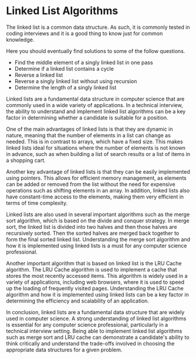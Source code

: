 # Linked List Algorithms

The linked list is a common data structure. As such, it is commonly tested in coding interviews and it is a good thing to know just for common knowledge.

Here you should eventually find solutions to some of the follow questions.

<ul>
    <li>Find the middle element of a singly linked list in one pass</li>
    <li>Determine if a linked list contains a cycle</li>
    <li>Reverse a linked list</li>
    <li>Reverse a singly linked list without using recursion</li>
    <li>Determine the length of a singly linked list</li>
</ul>

Linked lists are a fundamental data structure in computer science that are commonly used in a wide variety of applications. In a technical interview, the ability to understand and implement linked list algorithms can be a key factor in determining whether a candidate is suitable for a position.

One of the main advantages of linked lists is that they are dynamic in nature, meaning that the number of elements in a list can change as needed. This is in contrast to arrays, which have a fixed size. This makes linked lists ideal for situations where the number of elements is not known in advance, such as when building a list of search results or a list of items in a shopping cart.

Another key advantage of linked lists is that they can be easily implemented using pointers. This allows for efficient memory management, as elements can be added or removed from the list without the need for expensive operations such as shifting elements in an array. In addition, linked lists also have constant-time access to the elements, making them very efficient in terms of time complexity.

Linked lists are also used in several important algorithms such as the merge sort algorithm, which is based on the divide and conquer strategy. In merge sort, the linked list is divided into two halves and then those halves are recursively sorted. Then the sorted halves are merged back together to form the final sorted linked list. Understanding the merge sort algorithm and how it is implemented using linked lists is a must for any computer science professional.

Another important algorithm that is based on linked list is the LRU Cache algorithm. The LRU Cache algorithm is used to implement a cache that stores the most recently accessed items. This algorithm is widely used in a variety of applications, including web browsers, where it is used to speed up the loading of frequently visited pages. Understanding the LRU Cache algorithm and how it is implemented using linked lists can be a key factor in determining the efficiency and scalability of an application.

In conclusion, linked lists are a fundamental data structure that are widely used in computer science. A strong understanding of linked list algorithms is essential for any computer science professional, particularly in a technical interview setting. Being able to implement linked list algorithms such as merge sort and LRU cache can demonstrate a candidate's ability to think critically and understand the trade-offs involved in choosing the appropriate data structures for a given problem.